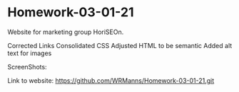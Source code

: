 # Homework-03-01-21
Website for marketing group HoriSEOn.

Corrected Links
Consolidated CSS
Adjusted HTML to be semantic
Added alt text for images

ScreenShots: 


Link to website:
https://github.com/WRManns/Homework-03-01-21.git




